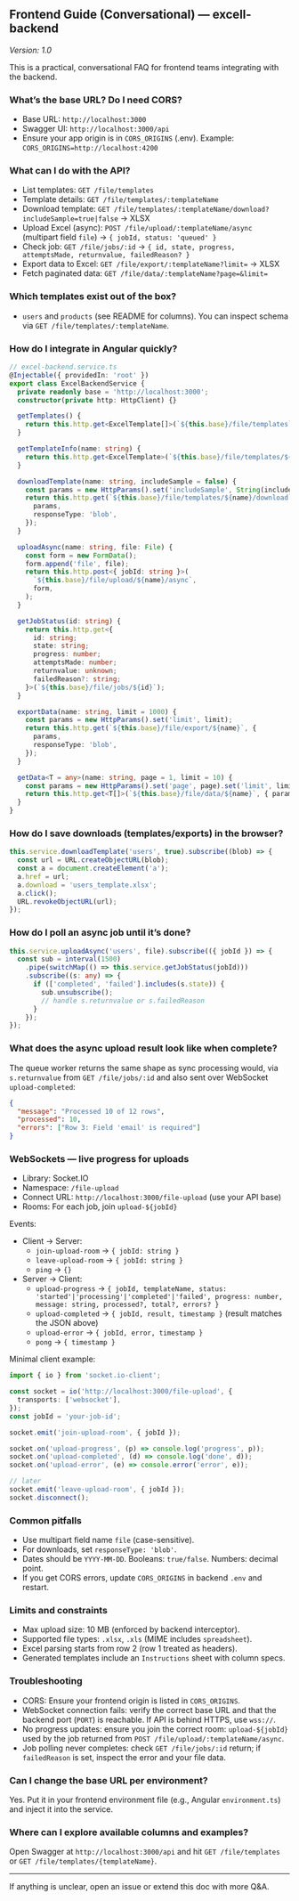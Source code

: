 ## Frontend Guide (Conversational) — excell-backend

_Version: 1.0_

This is a practical, conversational FAQ for frontend teams integrating with the backend.

### What’s the base URL? Do I need CORS?

- Base URL: `http://localhost:3000`
- Swagger UI: `http://localhost:3000/api`
- Ensure your app origin is in `CORS_ORIGINS` (.env). Example: `CORS_ORIGINS=http://localhost:4200`

### What can I do with the API?

- List templates: `GET /file/templates`
- Template details: `GET /file/templates/:templateName`
- Download template: `GET /file/templates/:templateName/download?includeSample=true|false` → XLSX
- Upload Excel (async): `POST /file/upload/:templateName/async` (multipart field `file`) → `{ jobId, status: 'queued' }`
- Check job: `GET /file/jobs/:id` → `{ id, state, progress, attemptsMade, returnvalue, failedReason? }`
- Export data to Excel: `GET /file/export/:templateName?limit=` → XLSX
- Fetch paginated data: `GET /file/data/:templateName?page=&limit=`

### Which templates exist out of the box?

- `users` and `products` (see README for columns). You can inspect schema via `GET /file/templates/:templateName`.

### How do I integrate in Angular quickly?

```ts
// excel-backend.service.ts
@Injectable({ providedIn: 'root' })
export class ExcelBackendService {
  private readonly base = 'http://localhost:3000';
  constructor(private http: HttpClient) {}

  getTemplates() {
    return this.http.get<ExcelTemplate[]>(`${this.base}/file/templates`);
  }

  getTemplateInfo(name: string) {
    return this.http.get<ExcelTemplate>(`${this.base}/file/templates/${name}`);
  }

  downloadTemplate(name: string, includeSample = false) {
    const params = new HttpParams().set('includeSample', String(includeSample));
    return this.http.get(`${this.base}/file/templates/${name}/download`, {
      params,
      responseType: 'blob',
    });
  }

  uploadAsync(name: string, file: File) {
    const form = new FormData();
    form.append('file', file);
    return this.http.post<{ jobId: string }>(
      `${this.base}/file/upload/${name}/async`,
      form,
    );
  }

  getJobStatus(id: string) {
    return this.http.get<{
      id: string;
      state: string;
      progress: number;
      attemptsMade: number;
      returnvalue: unknown;
      failedReason?: string;
    }>(`${this.base}/file/jobs/${id}`);
  }

  exportData(name: string, limit = 1000) {
    const params = new HttpParams().set('limit', limit);
    return this.http.get(`${this.base}/file/export/${name}`, {
      params,
      responseType: 'blob',
    });
  }

  getData<T = any>(name: string, page = 1, limit = 10) {
    const params = new HttpParams().set('page', page).set('limit', limit);
    return this.http.get<T[]>(`${this.base}/file/data/${name}`, { params });
  }
}
```

### How do I save downloads (templates/exports) in the browser?

```ts
this.service.downloadTemplate('users', true).subscribe((blob) => {
  const url = URL.createObjectURL(blob);
  const a = document.createElement('a');
  a.href = url;
  a.download = 'users_template.xlsx';
  a.click();
  URL.revokeObjectURL(url);
});
```

### How do I poll an async job until it’s done?

```ts
this.service.uploadAsync('users', file).subscribe(({ jobId }) => {
  const sub = interval(1500)
    .pipe(switchMap(() => this.service.getJobStatus(jobId)))
    .subscribe((s: any) => {
      if (['completed', 'failed'].includes(s.state)) {
        sub.unsubscribe();
        // handle s.returnvalue or s.failedReason
      }
    });
});
```

### What does the async upload result look like when complete?

The queue worker returns the same shape as sync processing would, via `s.returnvalue` from `GET /file/jobs/:id` and also sent over WebSocket `upload-completed`:

```json
{
  "message": "Processed 10 of 12 rows",
  "processed": 10,
  "errors": ["Row 3: Field 'email' is required"]
}
```

### WebSockets — live progress for uploads

- Library: Socket.IO
- Namespace: `/file-upload`
- Connect URL: `http://localhost:3000/file-upload` (use your API base)
- Rooms: For each job, join `upload-${jobId}`

Events:

- Client → Server:
  - `join-upload-room` → `{ jobId: string }`
  - `leave-upload-room` → `{ jobId: string }`
  - `ping` → `{}`
- Server → Client:
  - `upload-progress` → `{ jobId, templateName, status: 'started'|'processing'|'completed'|'failed', progress: number, message: string, processed?, total?, errors? }`
  - `upload-completed` → `{ jobId, result, timestamp }` (result matches the JSON above)
  - `upload-error` → `{ jobId, error, timestamp }`
  - `pong` → `{ timestamp }`

Minimal client example:

```ts
import { io } from 'socket.io-client';

const socket = io('http://localhost:3000/file-upload', {
  transports: ['websocket'],
});
const jobId = 'your-job-id';

socket.emit('join-upload-room', { jobId });

socket.on('upload-progress', (p) => console.log('progress', p));
socket.on('upload-completed', (d) => console.log('done', d));
socket.on('upload-error', (e) => console.error('error', e));

// later
socket.emit('leave-upload-room', { jobId });
socket.disconnect();
```

### Common pitfalls

- Use multipart field name `file` (case-sensitive).
- For downloads, set `responseType: 'blob'`.
- Dates should be `YYYY-MM-DD`. Booleans: `true/false`. Numbers: decimal point.
- If you get CORS errors, update `CORS_ORIGINS` in backend `.env` and restart.

### Limits and constraints

- Max upload size: 10 MB (enforced by backend interceptor).
- Supported file types: `.xlsx`, `.xls` (MIME includes `spreadsheet`).
- Excel parsing starts from row 2 (row 1 treated as headers).
- Generated templates include an `Instructions` sheet with column specs.

### Troubleshooting

- CORS: Ensure your frontend origin is listed in `CORS_ORIGINS`.
- WebSocket connection fails: verify the correct base URL and that the backend port (`PORT`) is reachable. If API is behind HTTPS, use `wss://`.
- No progress updates: ensure you join the correct room: `upload-${jobId}` used by the job returned from `POST /file/upload/:templateName/async`.
- Job polling never completes: check `GET /file/jobs/:id` return; if `failedReason` is set, inspect the error and your file data.

### Can I change the base URL per environment?

Yes. Put it in your frontend environment file (e.g., Angular `environment.ts`) and inject it into the service.

### Where can I explore available columns and examples?

Open Swagger at `http://localhost:3000/api` and hit `GET /file/templates` or `GET /file/templates/{templateName}`.

---

If anything is unclear, open an issue or extend this doc with more Q&A.
